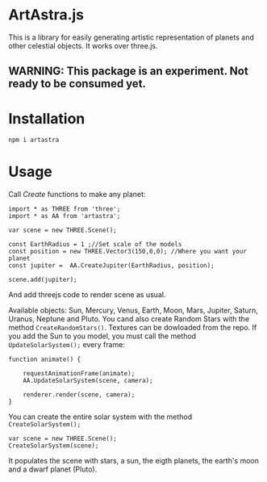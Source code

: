 # ArtAstra.js

This is a library for easily generating artistic representation of planets and other celestial objects. It works over three.js.

## WARNING: This package is an experiment. Not ready to be consumed yet.

# Installation
`npm i artastra`

# Usage

Call _Create_ functions to make any planet:

```
import * as THREE from 'three';
import * as AA from 'artastra';

var scene = new THREE.Scene();

const EarthRadius = 1 ;//Set scale of the models
const position = new THREE.Vector3(150,0,0); //Where you want your planet
const jupiter =  AA.CreateJupiter(EarthRadius, position);

scene.add(jupiter);

```

And add threejs code to render scene as usual.

Available objects: Sun, Mercury, Venus, Earth, Moon, Mars, Jupiter, Saturn, Uranus, Neptune and Pluto.
You cand also create Random Stars with the method `CreateRandomStars()`. Textures can be dowloaded from the repo.
If you add the Sun to you model, you must call the method `UpdateSolarSystem();` every frame: 

```
function animate() {

    requestAnimationFrame(animate);
    AA.UpdateSolarSystem(scene, camera);

    renderer.render(scene, camera);
}

```

You can create the entire solar system with the method `CreateSolarSystem();`

```
var scene = new THREE.Scene();
CreateSolarSystem(scene);

```
It populates the scene with stars, a sun, the eigth planets, the earth's moon and a dwarf planet (Pluto).
